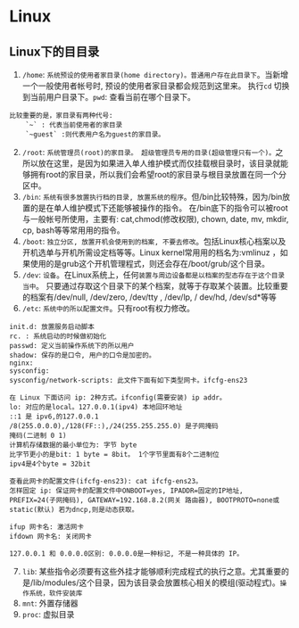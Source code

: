 # Linux

## Linux下的⽬目录

1. `/home`: `系统预设的使用者家目录(home directory)。普通用户存在此目录下`。当新增一个一般使用者帐号时, 预设的使用者家目录都会规范到这里来。 执行`cd` 切换到当前用户目录下。`pwd`: 查看当前在哪个目录下。
```
比较重要的是，家目录有两种代号: 
    `~` : 代表当前使用者的家目录
    `~guest` :则代表用户名为guest的家目录。
```
2. `/root`: `系统管理员(root)的家目录。 超级管理员专用的目录(超级管理只有一个)。`之所以放在这里，是因为如果进入单人维护模式而仅挂载根目录时，该目录就能够拥有root的家目录，所以我们会希望root的家目录与根目录放置在同一个分区中。
3. `/bin`: `系统有很多放置执行档的⽬录, 放置系统的程序`。但/bin⽐较特殊，因为/bin放置的是在单人维护模式下还能够被操作的指令。
在/bin底下的指令可以被root与一般帐号所使用，主要有: cat,chmod(修改权限), chown, date, mv, mkdir, cp, bash等等常⽤用的指令。
4. `/boot`: `独立分区, 放置开机会使⽤到的档案, 不要去修改`。包括Linux核心档案以及开机选单与开机所需设定档等等。Linux kernel常⽤用的档名为:vmlinuz ，如果使⽤的是grub这个开机管理程式，则还会存在/boot/grub/这个⽬录。
5. `/dev`: `设备`。在Linux系统上，任何`装置与周边设备都是以档案的型态存在于这个⽬录当中`。 只要通过存取这个目录下的某个档案，就等于存取某个装置。比较重要的档案有/dev/null, /dev/zero, /dev/tty , /dev/lp, / dev/hd, /dev/sd*等等
6. `/etc`: `系统中的所以配置文件`。只有root有权力修改。
```
init.d: 放置服务启动脚本
rc. : 系统启动的时候做初始化
passwd: 定义当前操作系统下的所以用户
shadow: 保存的是口令, 用户的口令是加密的。
nginx: 
sysconfig:
sysconfig/network-scripts: 此文件下面有如下类型网卡。ifcfg-ens23

在 Linux 下面访问 ip: 2种方式。ifconfig(需要安装) ip addr。
lo: 对应的是local。127.0.0.1(ipv4) 本地回环地址
::1 是 ipv6,的127.0.0.1
/8(255.0.0.0),/128(FF::),/24(255.255.255.0) 是子网掩码
掩码(二进制 0 1)
计算机存储数据的最小单位为: 字节 byte
比字节更小的是bit: 1 byte = 8bit。 1个字节里面有8个二进制位
ipv4是4个byte = 32bit

查看此网卡的配置文件(ifcfg-ens23): cat ifcfg-ens23。
怎样固定 ip: 保证网卡的配置文件中ONBOOT=yes, IPADDR=固定的IP地址, PREFIX=24(子网掩码), GATEWAY=192.168.8.2(网关 路由器), BOOTPROTO=none或static(默认) 若为dncp,则是动态获取。

ifup 网卡名: 激活网卡
ifdown 网卡名: 关闭网卡

127.0.0.1 和 0.0.0.0区别: 0.0.0.0是一种标记, 不是一种具体的 IP。
```
7. `lib`: 某些指令必须要有这些外挂才能够顺利完成程式的执⾏之意。尤其重要的是/lib/modules/这个目录，因为该⽬录会放置核心相关的模组(驱动程式)。`操作系统，软件安装库`
8. `mnt`: 外置存储器 
9. `proc`: 虚拟目录








